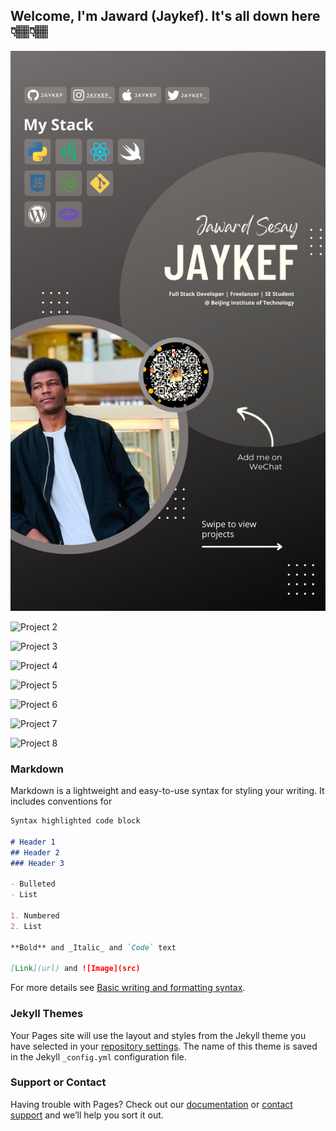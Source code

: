 ## Welcome, I'm Jaward (Jaykef). It's all down here👇🏽👇🏽 


![About Me](https://github.com/Jaykef/Jaykef.github.io/blob/main/15.png)

![Project 2](https://github.com/Jaykef/Jaward-Sesay-Recent-Projects/blob/main/16.png)

![Project 3](https://github.com/Jaykef/Jaward-Sesay-Recent-Projects/blob/main/17.png)

![Project 4](https://github.com/Jaykef/Jaward-Sesay-Recent-Projects/blob/main/18.png)

![Project 5](https://github.com/Jaykef/Jaward-Sesay-Recent-Projects/blob/main/19.png)

![Project 6](https://github.com/Jaykef/Jaward-Sesay-Recent-Projects/blob/main/20.png)

![Project 7](https://github.com/Jaykef/Jaward-Sesay-Recent-Projects/blob/main/21.png)

![Project 8](https://github.com/Jaykef/Jaward-Sesay-Recent-Projects/blob/main/22.png)

### Markdown

Markdown is a lightweight and easy-to-use syntax for styling your writing. It includes conventions for

```markdown
Syntax highlighted code block

# Header 1
## Header 2
### Header 3

- Bulleted
- List

1. Numbered
2. List

**Bold** and _Italic_ and `Code` text

[Link](url) and ![Image](src)
```

For more details see [Basic writing and formatting syntax](https://docs.github.com/en/github/writing-on-github/getting-started-with-writing-and-formatting-on-github/basic-writing-and-formatting-syntax).

### Jekyll Themes

Your Pages site will use the layout and styles from the Jekyll theme you have selected in your [repository settings](https://github.com/Jaykef/Jaykef.github.io/settings/pages). The name of this theme is saved in the Jekyll `_config.yml` configuration file.

### Support or Contact

Having trouble with Pages? Check out our [documentation](https://docs.github.com/categories/github-pages-basics/) or [contact support](https://support.github.com/contact) and we’ll help you sort it out.
